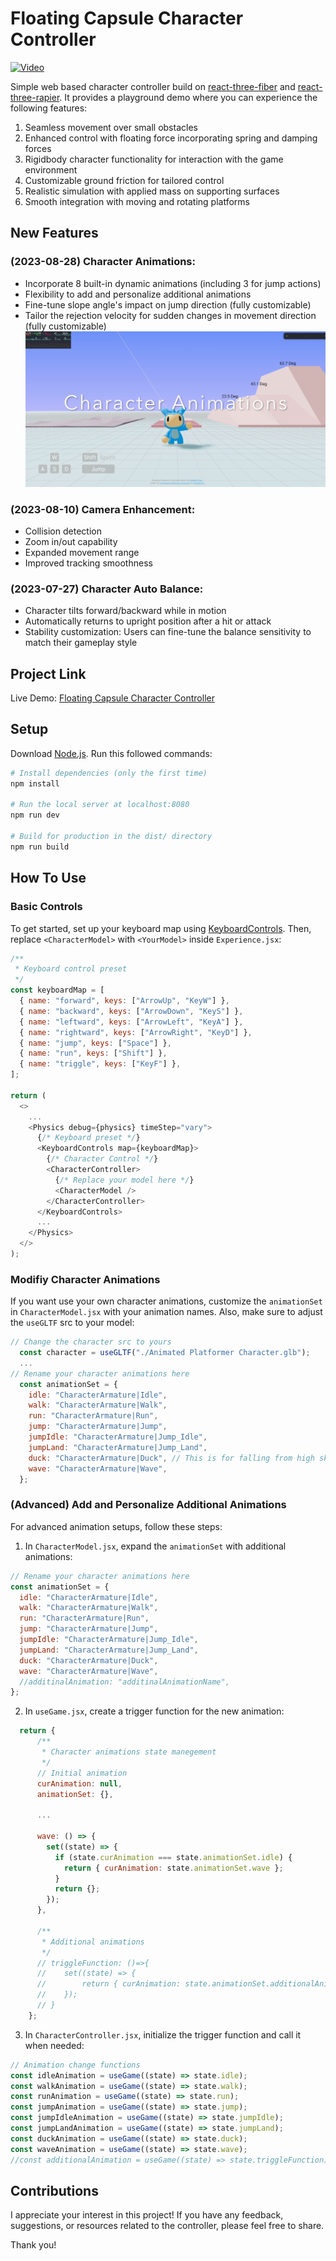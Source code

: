 # Floating Capsule Character Controller

[![Video](https://img.youtube.com/vi/7h4ydBeryK8/0.jpg)](https://www.youtube.com/watch?v=7h4ydBeryK8)

Simple web based character controller build on [react-three-fiber](https://github.com/pmndrs/react-three-fiber) and [react-three-rapier](https://github.com/pmndrs/react-three-rapier). It provides a playground demo where you can experience the following features:

1. Seamless movement over small obstacles
2. Enhanced control with floating force incorporating spring and damping forces
3. Rigidbody character functionality for interaction with the game environment
4. Customizable ground friction for tailored control
5. Realistic simulation with applied mass on supporting surfaces
6. Smooth integration with moving and rotating platforms

## New Features

### (2023-08-28) Character Animations:

- Incorporate 8 built-in dynamic animations (including 3 for jump actions)
- Flexibility to add and personalize additional animations
- Fine-tune slope angle's impact on jump direction (fully customizable)
- Tailor the rejection velocity for sudden changes in movement direction (fully customizable)
  [![screenshot](example/CharacterAnimation.png)](https://github.com/erdongchen-andrew/CharacterControl/tree/main/example)

### (2023-08-10) Camera Enhancement:

- Collision detection
- Zoom in/out capability
- Expanded movement range
- Improved tracking smoothness

### (2023-07-27) Character Auto Balance:

- Character tilts forward/backward while in motion
- Automatically returns to upright position after a hit or attack
- Stability customization: Users can fine-tune the balance sensitivity to match their gameplay style

## Project Link

Live Demo: [Floating Capsule Character Controller](https://character-control.vercel.app/)

## Setup

Download [Node.js](https://nodejs.org/en/download). Run this followed commands:

```bash
# Install dependencies (only the first time)
npm install

# Run the local server at localhost:8080
npm run dev

# Build for production in the dist/ directory
npm run build
```

## How To Use

### Basic Controls

To get started, set up your keyboard map using [KeyboardControls](https://github.com/pmndrs/drei#keyboardcontrols). Then, replace `<CharacterModel>` with `<YourModel>` inside `Experience.jsx`:

```js
/**
 * Keyboard control preset
 */
const keyboardMap = [
  { name: "forward", keys: ["ArrowUp", "KeyW"] },
  { name: "backward", keys: ["ArrowDown", "KeyS"] },
  { name: "leftward", keys: ["ArrowLeft", "KeyA"] },
  { name: "rightward", keys: ["ArrowRight", "KeyD"] },
  { name: "jump", keys: ["Space"] },
  { name: "run", keys: ["Shift"] },
  { name: "triggle", keys: ["KeyF"] },
];

return (
  <>
    ...
    <Physics debug={physics} timeStep="vary">
      {/* Keyboard preset */}
      <KeyboardControls map={keyboardMap}>
        {/* Character Control */}
        <CharacterController>
          {/* Replace your model here */}
          <CharacterModel />
        </CharacterController>
      </KeyboardControls>
      ...
    </Physics>
  </>
);
```

### Modifiy Character Animations

If you want use your own character animations, customize the `animationSet` in `CharacterModel.jsx` with your animation names. Also, make sure to adjust the `useGLTF` src to your model:

```js
// Change the character src to yours
  const character = useGLTF("./Animated Platformer Character.glb");
  ...
// Rename your character animations here
  const animationSet = {
    idle: "CharacterArmature|Idle",
    walk: "CharacterArmature|Walk",
    run: "CharacterArmature|Run",
    jump: "CharacterArmature|Jump",
    jumpIdle: "CharacterArmature|Jump_Idle",
    jumpLand: "CharacterArmature|Jump_Land",
    duck: "CharacterArmature|Duck", // This is for falling from high sky
    wave: "CharacterArmature|Wave",
  };
```

### (Advanced) Add and Personalize Additional Animations

For advanced animation setups, follow these steps:

1. In `CharacterModel.jsx`, expand the `animationSet` with additional animations:

```js
// Rename your character animations here
const animationSet = {
  idle: "CharacterArmature|Idle",
  walk: "CharacterArmature|Walk",
  run: "CharacterArmature|Run",
  jump: "CharacterArmature|Jump",
  jumpIdle: "CharacterArmature|Jump_Idle",
  jumpLand: "CharacterArmature|Jump_Land",
  duck: "CharacterArmature|Duck",
  wave: "CharacterArmature|Wave",
  //additinalAnimation: "additinalAnimationName",
};
```

2. In `useGame.jsx`, create a trigger function for the new animation:

```js
  return {
      /**
       * Character animations state manegement
       */
      // Initial animation
      curAnimation: null,
      animationSet: {},

      ...

      wave: () => {
        set((state) => {
          if (state.curAnimation === state.animationSet.idle) {
            return { curAnimation: state.animationSet.wave };
          }
          return {};
        });
      },

      /**
       * Additional animations
       */
      // triggleFunction: ()=>{
      //    set((state) => {
      //        return { curAnimation: state.animationSet.additionalAnimation };
      //    });
      // }
    };
```

3. In `CharacterController.jsx`, initialize the trigger function and call it when needed:

```js
// Animation change functions
const idleAnimation = useGame((state) => state.idle);
const walkAnimation = useGame((state) => state.walk);
const runAnimation = useGame((state) => state.run);
const jumpAnimation = useGame((state) => state.jump);
const jumpIdleAnimation = useGame((state) => state.jumpIdle);
const jumpLandAnimation = useGame((state) => state.jumpLand);
const duckAnimation = useGame((state) => state.duck);
const waveAnimation = useGame((state) => state.wave);
//const additionalAnimation = useGame((state) => state.triggleFunction);
```

## Contributions

I appreciate your interest in this project! If you have any feedback, suggestions, or resources related to the controller, please feel free to share.

Thank you!
